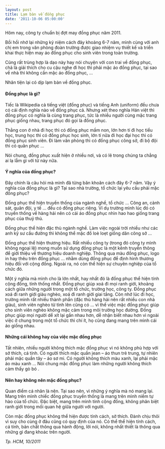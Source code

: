 ```yaml
---
layout: post
title: Lạm bàn về đồng phục
date: '2011-10-06 05:00:00'
---
```


Hôm nay, công ty chuẩn bị đợt may đồng phục năm 2011.

Bồi hồi nhớ lại những kỷ niệm cách đây khoảng 6-7 năm, mình cùng với anh chị em trong văn phòng đoàn trường được giao nhiệm vụ thiết kế và triển khai thực hiện may áo đồng phục cho sinh viên trong toàn trường.

Cũng rất trùng hợp là dạo này hay nói chuyện với con trai về đồng phục, chả là giải thích cho cu cậu nghe đi học thì phải mặc áo đồng phục, tại sao về nhà thì không cần mặc áo đồng phục, …

Nhân tiện lại có dịp lạm bàn về đồng phục.

#### Đồng phục là gì?
Tiếc là Wikipedia cả tiếng việt (đồng phục) và tiếng Anh (uniform) đều chưa có cái định nghĩa nào về đồng phục cả. Nhưng xét theo nghĩa Hán việt thì đồng phục có nghĩa là cùng trang phục, tức là nhiều người cùng mặc trang phục giống nhau, trang phục đó gọi là đồng phục.

Thằng con ở nhà đi học thì có đồng phục mầm non, lớn hơn tí đi học tiểu học, trung học thì có đồng phục học sinh, lớn tí nữa đi học đại học thì có đồng phục sinh viên. Đi làm văn phòng thì có đồng phục công sở, đi bộ đội thì có quân phục …

Nói chung, đồng phục xuất hiện ở nhiều nơi, và có lẽ trong chúng ta chẳng ai lạ lẫm gì với từ này nữa.

#### Ý nghĩa của đồng phục?
Đây chính là câu hỏi mà mình đã từng băn khoăn cách đây 6-7 năm. Vậy ý nghĩa của đồng phục là gì? Tại sao nhà trường, tổ chức lại yêu cầu phải mặc đồng phục?

Đồng phục thể hiện truyền thống của ngành nghề, tổ chức … Công an, cảnh sát, quân đội, y tế … đều có đồng phục riêng. Ví dụ trường mình lúc đó có truyền thống về hàng hải nên có cái áo đồng phục nhìn hao hao giống trang phục của thuỷ thủ.

Đồng phục thể hiện đặc thù ngành nghề. Làm việc ngoài trời nhiều như các anh kỹ sư cầu đường thì không thể mặc đồ loè loẹt giống dân công sở …

Đồng phục thể hiện thương hiệu. Rất nhiều công ty (trong đó công ty mình không ngoại lệ) mong muốn sử dụng đồng phục là một kênh truyền thông để giới thiệu về thương hiệu doanh nghiệp. Thông qua màu đồng phục, logo in hay thêu trên đồng phục … nhằm dùng đồng phục để định hình thương hiệu đối với cộng đồng. Ngoài ra, nó còn thể hiện sự chuyên nghiệp của tổ chức đó.

Một ý nghĩa mà mình cho là lớn nhất, hay nhất đó là đồng phục thể hiện tính cộng đồng, tính thống nhất. Đồng phục giúp xoá đi mọi ranh giới, khoảng cách giữa những người trong một tổ chức, trường học, công ty. Đồng phục xoá đi ranh giới giàu nghèo, xoá đi ranh giới giai tầng. Còn nhớ lúc đi học, trường mình rất nhiều thành phần (đặc thù hàng hải nên rất nhiều con nhà giàu), sinh viên nghèo từ tỉnh lên cũng có … vì thế việc mặc đồng phục giúp cho sinh viên nghèo không mặc cảm trong môi trường học đường. Đồng phục giúp mọi người dể xít lại gần nhau hơn, dễ nhận biết nhau hơn vì ngoài việc ở chung trong một tổ chức thì chí ít, họ cũng đang mang trên mình cái áo giống nhau.

#### Những cái không hay của việc mặc đồng phục
Tất nhiên, nhiều người không thích mặc đồng phục vì nó không phù hợp với sở thích, cá tính. Có người thích mặc quần jean – áo thun trẻ trung, tự nhiên phải mặc quần tây – áo sơ mi. Có người không thích màu xanh, lại phải mặc áo màu xanh … Nói chung mặc đồng phục làm những người không thích cảm thấy gò bó .

#### Nên hay không nên mặc đồng phục?
Quan điểm cá nhân là nên. Tại sao nên, vì những ý nghĩa mà nó mang lại. Mang trên mình chiếc đồng phục truyền thống là mang trên mình niềm tự hào của tổ chức. Đặc biệt, mang trên mình tính cộng đồng, không phân biệt ranh giới trong mối quan hệ giữa người với người.

Còn mặc đồng phục không thể hiện được tính cách, sở thích. Đành chịu thôi vì suy cho cùng ở đâu cũng có quy định của nó. Có thể thể hiện tính cách, cá tính, bản chất thông qua hành động, lời nói, không nhất thiết là thông qua những gì đang khoác trên người.

*Tp. HCM,  10/2011*